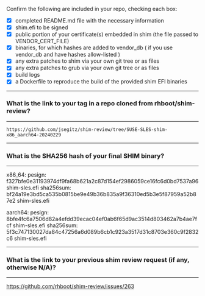 Confirm the following are included in your repo, checking each box:

 - [x] completed README.md file with the necessary information
 - [x] shim.efi to be signed
 - [x] public portion of your certificate(s) embedded in shim (the file passed to VENDOR_CERT_FILE)
 - [x] binaries, for which hashes are added to vendor_db ( if you use vendor_db and have hashes allow-listed )
 - [x] any extra patches to shim via your own git tree or as files
 - [x] any extra patches to grub via your own git tree or as files
 - [x] build logs
 - [x] a Dockerfile to reproduce the build of the provided shim EFI binaries

*******************************************************************************
### What is the link to your tag in a repo cloned from rhboot/shim-review?
*******************************************************************************
`https://github.com/jsegitz/shim-review/tree/SUSE-SLES-shim-x86_aarch64-20240229`

*******************************************************************************
### What is the SHA256 hash of your final SHIM binary?
*******************************************************************************
x86_64:
pesign: f327bfe0e31193974df9fa68b621a2c87d154ef2986059ce16fc6d0bd7537a96 shim-sles.efi
sha256sum: bf24a19e3bd5ca535b0815be9e49b36b835a9f36310ed5b3e5f87959a52b87e2  shim-sles.efi

aarch64:
pesign: 8bfe4fc6a7506d82a4efdd39ecac04ef0ab6f65d9ac3514d803462a7b4ae7fcf shim-sles.efi
sha256sum: 5f3c747130027da84c47256a6d089b6cb1c923a3517d31c8703e360c9f2832c6  shim-sles.efi

*******************************************************************************
### What is the link to your previous shim review request (if any, otherwise N/A)?
*******************************************************************************
https://github.com/rhboot/shim-review/issues/263
